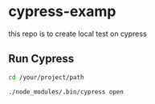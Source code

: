 # cypress-examp
this repo is to create local test on cypress
## Run Cypress
```bash
cd /your/project/path
```
```bash
./node_modules/.bin/cypress open
```
